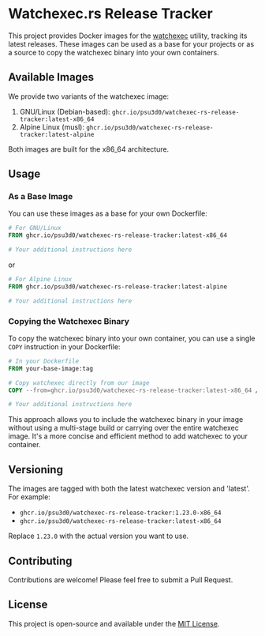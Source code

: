 # Watchexec.rs Release Tracker

This project provides Docker images for the [watchexec](https://github.com/watchexec/watchexec) utility, tracking its latest releases. These images can be used as a base for your projects or as a source to copy the watchexec binary into your own containers.

## Available Images

We provide two variants of the watchexec image:

1. GNU/Linux (Debian-based): `ghcr.io/psu3d0/watchexec-rs-release-tracker:latest-x86_64`
2. Alpine Linux (musl): `ghcr.io/psu3d0/watchexec-rs-release-tracker:latest-alpine`

Both images are built for the x86_64 architecture.

## Usage

### As a Base Image

You can use these images as a base for your own Dockerfile:

```dockerfile
# For GNU/Linux
FROM ghcr.io/psu3d0/watchexec-rs-release-tracker:latest-x86_64

# Your additional instructions here
```

or

```dockerfile
# For Alpine Linux
FROM ghcr.io/psu3d0/watchexec-rs-release-tracker:latest-alpine

# Your additional instructions here
```

### Copying the Watchexec Binary

To copy the watchexec binary into your own container, you can use a single `COPY` instruction in your Dockerfile:

```dockerfile
# In your Dockerfile
FROM your-base-image:tag

# Copy watchexec directly from our image
COPY --from=ghcr.io/psu3d0/watchexec-rs-release-tracker:latest-x86_64 /watchexec /bin/watchexec

# Your additional instructions here
```

This approach allows you to include the watchexec binary in your image without using a multi-stage build or carrying over the entire watchexec image. It's a more concise and efficient method to add watchexec to your container.

## Versioning

The images are tagged with both the latest watchexec version and 'latest'. For example:

- `ghcr.io/psu3d0/watchexec-rs-release-tracker:1.23.0-x86_64`
- `ghcr.io/psu3d0/watchexec-rs-release-tracker:latest-x86_64`

Replace `1.23.0` with the actual version you want to use.

## Contributing

Contributions are welcome! Please feel free to submit a Pull Request.

## License

This project is open-source and available under the [MIT License](LICENSE).
